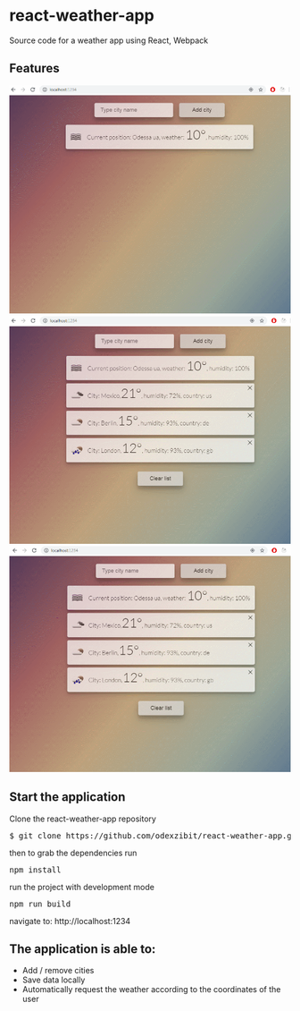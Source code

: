 # react-weather-app

Source code for a weather app using React, Webpack

## Features

<img src="/GIF3.gif" width="800px"/>
<img src="/GIF5.gif" width="800px"/>
<img src="/GIF6.gif" width="800px"/>

## Start the application
Clone the react-weather-app repository

<pre>$ git clone https://github.com/odexzibit/react-weather-app.git</pre>

then to grab the dependencies run

<pre>npm install</pre>

run the project with development mode

<pre>npm run build</pre>

navigate to: http://localhost:1234

## The application is able to:
* Add / remove cities
* Save data locally
* Automatically request the weather according to the coordinates of the user
